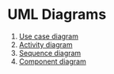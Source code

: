 # UML Diagrams
1. [Use case diagram](https://github.com/Eltay750505/TetrisGame/blob/master/Diagrams/Usecase.md)
2. [Activity diagram](https://github.com/Eltay750505/TetrisGame/blob/master/Diagrams/Activity.md)
3. [Sequence diagram](https://github.com/Eltay750505/TetrisGame/blob/master/Diagrams/Sequence.md)
4. [Component diagram](https://github.com/Eltay750505/TetrisGame/blob/master/Diagrams/Components.md)
